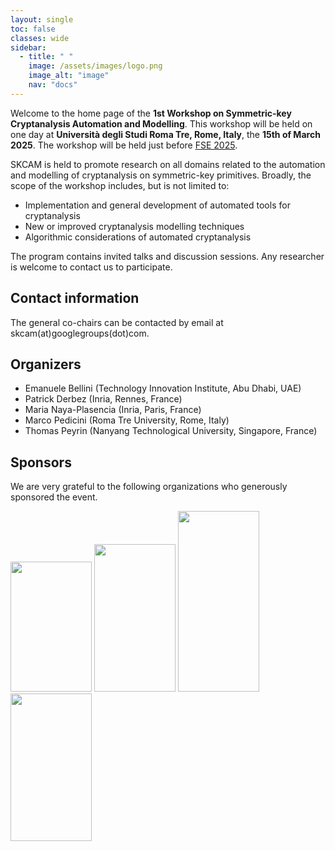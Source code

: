 ```yaml
---
layout: single
toc: false
classes: wide
sidebar:  
  - title: " "
    image: /assets/images/logo.png
    image_alt: "image"
    nav: "docs"
---
```


Welcome to the home page of the **1st Workshop on Symmetric-key Cryptanalysis Automation and Modelling**. This workshop will be held on one day at **Università degli Studi Roma Tre, Rome, Italy**, the **15th of March 2025**. The workshop will be held just before [FSE 2025](https://fse.iacr.org/2025/).

SKCAM is held to promote research on all domains related to the automation and modelling of cryptanalysis on symmetric-key primitives. Broadly, the scope of the workshop includes, but is not limited to:
* Implementation and general development of automated tools for cryptanalysis
* New or improved cryptanalysis modelling techniques 
* Algorithmic considerations of automated cryptanalysis

The program contains invited talks and discussion sessions. Any researcher is welcome to contact us to participate.   

## Contact information

The general co-chairs can be contacted by email at skcam(at)googlegroups(dot)com.

## Organizers

<ul>
<li>Emanuele Bellini (Technology Innovation Institute, Abu Dhabi, UAE)</li>
<li>Patrick Derbez (Inria, Rennes, France)</li>
<li>Maria Naya-Plasencia (Inria, Paris, France)</li>
<li>Marco Pedicini (Roma Tre University, Rome, Italy)</li>
<li>Thomas Peyrin (Nanyang Technological University, Singapore, France)</li>

</ul>

## Sponsors

We are very grateful to the following organizations who generously sponsored the event.

<div class="imgcot">
  <a class="imgitm" href="https://www.inria.fr"><img border="0" src="https://skcamworkshop.github.io/skcam2025/assets/images/inria.png" height="208" width="130" /></a>
  <a class="imgitm" href="https://www.tii.ae"><img border="0" src="https://skcamworkshop.github.io/skcam2025/assets/images/TII.png" height="236" width="130" /></a>
  <a class="imgitm" href="https://www.univ-rennes.fr"><img border="0" src="https://skcamworkshop.github.io/skcam2025/assets/images/rennes.png" height="289" width="130" /></a>
  <a class="imgitm" href="https://www.uniroma3.it"><img border="0" src="https://skcamworkshop.github.io/skcam2025/assets/images/roma.png" height="236" width="130" /></a>
</div>



